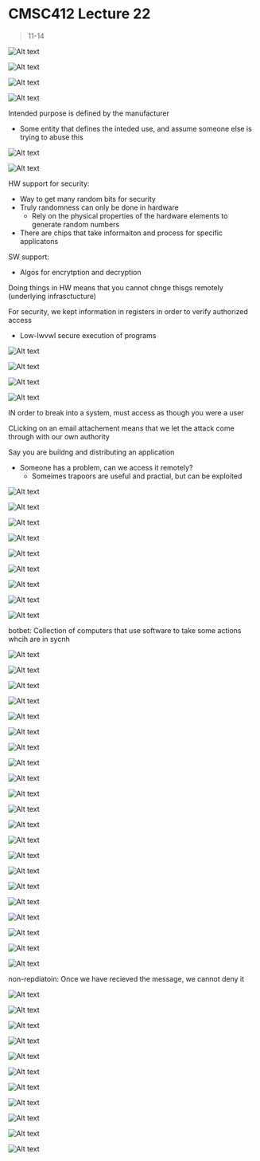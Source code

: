 # CMSC412 Lecture 22  
> 11-14  

![Alt text](image-1.png)  

![Alt text](image-2.png)  

![Alt text](image-3.png)  

![Alt text](image-4.png)  

Intended purpose is defined by the manufacturer
* Some entity that defines the inteded use, and assume someone else is trying to abuse this  

![Alt text](image-5.png)  

![Alt text](image-6.png)  


HW support for security:  
* Way to get many random bits for security
* Truly randomness can only be done in hardware
  * Rely on the physical properties of the hardware elements to generate random numbers
* There are chips that take informaiton and process for specific applicatons  

SW support:  
* Algos for encrytption and decryption  

Doing things in HW means that you cannot chnge thisgs remotely (underlying infrasctucture)  

For security, we kept information in registers in order to verify authorized access  
* Low-lwvwl secure execution of programs  

![Alt text](image-7.png)  

![Alt text](image-8.png)  

![Alt text](image-9.png)  

![Alt text](image-10.png)  

IN order to break into a system, must access as though you were a user  

CLicking on an email attachement means that we let the attack come through with our own authority  

Say you are buildng and distributing an application
* Someone has a problem, can we access it remotely?
  * Someimes trapoors are useful and practial, but can be exploited

![Alt text](image-11.png)  

![Alt text](image-12.png)  

![Alt text](image-13.png)  

![Alt text](image-14.png)  

![Alt text](image-15.png)  

![Alt text](image-16.png)  

![Alt text](image-17.png)  

![Alt text](image-18.png)  

![Alt text](image-19.png)  

botbet: Collection of computers that use software to take some actions whcih are in sycnh  

![Alt text](image-20.png)  

![Alt text](image-21.png)  

![Alt text](image-22.png)  

![Alt text](image-23.png)  

![Alt text](image-24.png)  

![Alt text](image-25.png)  

![Alt text](image-26.png)  

![Alt text](image-27.png)  

![Alt text](image-28.png)  

![Alt text](image-29.png)  

![Alt text](image-30.png)  

![Alt text](image-31.png)  

![Alt text](image-32.png)  

![Alt text](image-33.png)  

![Alt text](image-34.png)  

![Alt text](image-35.png)  

![Alt text](image-36.png)   

![Alt text](image-37.png)  

![Alt text](image-38.png)  

![Alt text](image-39.png)

![Alt text](image-40.png)  

non-repdiatoin: Once we have recieved the message, we cannot deny it

![Alt text](image-41.png)  

![Alt text](image-42.png)  

![Alt text](image-43.png)  

![Alt text](image-44.png)  

![Alt text](image-45.png)  

![Alt text](image-46.png)  

![Alt text](image-47.png)  

![Alt text](image-48.png)  

![Alt text](image-49.png)  

![Alt text](image-50.png)  

![Alt text](image-51.png)  

